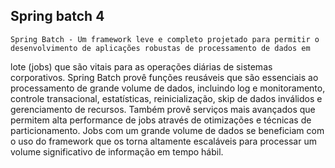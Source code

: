 ## Spring batch 4

	Spring Batch - Um framework leve e completo projetado para permitir o desenvolvimento de aplicações robustas de processamento de dados em 
lote (jobs) que são vitais para as operações diárias de sistemas corporativos. Spring Batch provê funções reusáveis que são essenciais ao 
processamento de grande volume de dados, incluindo log e monitoramento, controle transacional, estatísticas, reinicialização, skip de dados 
inválidos e gerenciamento de recursos. Também provê serviços mais avançados que permitem alta performance de jobs através de otimizações e 
técnicas de particionamento. Jobs com um grande volume de dados se beneficiam com o uso do framework que os torna altamente escaláveis para 
processar um volume significativo de informação em tempo hábil.
